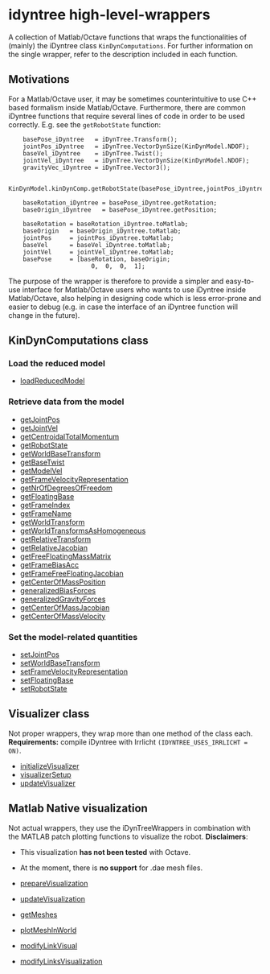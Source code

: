 # idyntree high-level-wrappers

A collection of Matlab/Octave functions that wraps the functionalities of (mainly) the iDyntree class `KinDynComputations`. For further information on the single wrapper, refer to the description included in each function.

## Motivations

For a Matlab/Octave user, it may be sometimes counterintuitive to use C++ based formalism inside Matlab/Octave. Furthermore, there are common iDyntree functions that require several lines of code in order to be used correctly. E.g. see the `getRobotState` function:

```
    basePose_iDyntree   = iDynTree.Transform();
    jointPos_iDyntree   = iDynTree.VectorDynSize(KinDynModel.NDOF);
    baseVel_iDyntree    = iDynTree.Twist();
    jointVel_iDyntree   = iDynTree.VectorDynSize(KinDynModel.NDOF);
    gravityVec_iDyntree = iDynTree.Vector3();

    KinDynModel.kinDynComp.getRobotState(basePose_iDyntree,jointPos_iDyntree,baseVel_iDyntree,jointVel_iDyntree,gravityVec_iDyntree);

    baseRotation_iDyntree = basePose_iDyntree.getRotation;
    baseOrigin_iDyntree   = basePose_iDyntree.getPosition;

    baseRotation = baseRotation_iDyntree.toMatlab;
    baseOrigin   = baseOrigin_iDyntree.toMatlab;
    jointPos     = jointPos_iDyntree.toMatlab;
    baseVel      = baseVel_iDyntree.toMatlab;
    jointVel     = jointVel_iDyntree.toMatlab;
    basePose     = [baseRotation, baseOrigin;
                       0,  0,  0,  1];
```

The purpose of the wrapper is therefore to provide a simpler and easy-to-use interface for Matlab/Octave users who wants to use iDyntree inside Matlab/Octave, also helping in designing code which is less error-prone and easier to debug (e.g. in case the interface of an iDyntree function will change in the future).

## KinDynComputations class

### Load the reduced model

- [loadReducedModel](loadReducedModel.m)

### Retrieve data from the model

- [getJointPos](getJointPos.m)
- [getJointVel](getJointVel.m)
- [getCentroidalTotalMomentum](getCentroidalTotalMomentum.m)
- [getRobotState](getRobotState.m)
- [getWorldBaseTransform](getWorldBaseTransform.m)
- [getBaseTwist](getBaseTwist.m)
- [getModelVel](getModelVel.m)
- [getFrameVelocityRepresentation](getFrameVelocityRepresentation.m)
- [getNrOfDegreesOfFreedom](getNrOfDegreesOfFreedom.m)
- [getFloatingBase](getFloatingBase.m)
- [getFrameIndex](getFrameIndex.m)
- [getFrameName](getFrameName.m)
- [getWorldTransform](getWorldTransform.m)
- [getWorldTransformsAsHomogeneous](getWorldTransformsAsHomogeneous.m)
- [getRelativeTransform](getRelativeTransform.m)
- [getRelativeJacobian](getRelativeJacobian.m)
- [getFreeFloatingMassMatrix](getFreeFloatingMassMatrix.m)
- [getFrameBiasAcc](getFrameBiasAcc.m)
- [getFrameFreeFloatingJacobian](getFrameFreeFloatingJacobian.m)
- [getCenterOfMassPosition](getCenterOfMassPosition.m)
- [generalizedBiasForces](generalizedBiasForces.m)
- [generalizedGravityForces](generalizedGravityForces.m)
- [getCenterOfMassJacobian](getCenterOfMassJacobian.m)
- [getCenterOfMassVelocity](getCenterOfMassVelocity.m)

### Set the model-related quantities

- [setJointPos](setJointPos.m)
- [setWorldBaseTransform](setWorldBaseTransform.m)
- [setFrameVelocityRepresentation](setFrameVelocityRepresentation.m)
- [setFloatingBase](setFloatingBase.m)
- [setRobotState](setRobotState.m)

## Visualizer class

Not proper wrappers, they wrap more than one method of the class each. **Requirements:** compile iDyntree with Irrlicht `(IDYNTREE_USES_IRRLICHT = ON)`.

- [initializeVisualizer](initializeVisualizer.m)
- [visualizerSetup](visualizerSetup.m)
- [updateVisualizer](updateVisualizer.m)

## Matlab Native visualization

Not actual wrappers, they use the iDynTreeWrappers in combination with the MATLAB patch plotting functions to visualize the robot.
**Disclaimers**:
- This visualization **has not been tested** with Octave.
- At the moment, there is **no support** for .dae mesh files.

- [prepareVisualization](prepareVisualization.m)
- [updateVisualization](updateVisualization.m)
- [getMeshes](getMeshes.m)
- [plotMeshInWorld](plotMeshInWorld.m)
- [modifyLinkVisual](modifyLinkVisual.m)
- [modifyLinksVisualization](modifyLinksVisualization.m)
